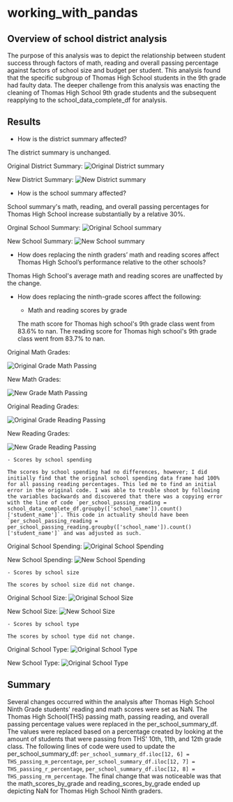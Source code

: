 # working_with_pandas

## Overview of school district analysis

The purpose of this analysis was to depict the relationship between student success through factors of math, reading and overall passing percentage against factors of school size and budget per student. This analysis found that the specific subgroup of Thomas High School students in the 9th grade had faulty data. The deeper challenge from this analysis was enacting the cleaning of Thomas High School 9th grade students and the subsequent reapplying to the school_data_complete_df for analysis.

## Results

- How is the district summary affected?

The district summary is unchanged.

Original District Summary:
![Original District summary](https://github.com/drewabramo12/working_with_pandas/blob/main/Resources/district_summary_original.PNG)

New District Summary:
![New District summary](https://github.com/drewabramo12/working_with_pandas/blob/main/Resources/district_summary_new.PNG)

- How is the school summary affected?

School summary's math, reading, and overall passing percentages for Thomas High School increase substantially by a relative 30%.

Orginal School Summary:
![Original School summary](https://github.com/drewabramo12/working_with_pandas/blob/main/Resources/per_school_sum_original.PNG)

New School Summary:
![New School summary](https://github.com/drewabramo12/working_with_pandas/blob/main/Resources/per_school_sum_new.PNG)


- How does replacing the ninth graders’ math and reading scores affect Thomas High School’s performance relative to the other schools?

Thomas High School's average math and reading scores are unaffected by the change.

- How does replacing the ninth-grade scores affect the following:
    - Math and reading scores by grade

     The math score for Thomas high school's 9th grade class went from 83.6% to nan. The reading score for Thomas high school's 9th grade class went from 83.7% to nan.

Original Math Grades:

![Original Grade Math Passing](https://github.com/drewabramo12/working_with_pandas/blob/main/Resources/grade_math_passing_original.PNG)

New Math Grades:

![New Grade Math Passing](https://github.com/drewabramo12/working_with_pandas/blob/main/Resources/grade_math_passing_new.PNG)

Original Reading Grades:

![Original Grade Reading Passing](https://github.com/drewabramo12/working_with_pandas/blob/main/Resources/grade_reading_passing_original.PNG)

New Reading Grades:

![New Grade Reading Passing](https://github.com/drewabramo12/working_with_pandas/blob/main/Resources/grade_reading_passing_new.PNG)
   
    - Scores by school spending

    The scores by school spending had no differences, however; I did initially find that the original school spending data frame had 100% for all passing reading percentages. This led me to find an initial error in the original code. I was able to trouble shoot by following the variables backwards and discovered that there was a copying error with the line of code `per_school_passing_reading = school_data_complete_df.groupby(['school_name']).count()['student_name']`. This code in actuality should have been `per_school_passing_reading = per_school_passing_reading.groupby(['school_name']).count()['student_name']` and was adjusted as such.

Original School Spending:
![Original School Spending](https://github.com/drewabramo12/working_with_pandas/blob/main/Resources/school_spending_original.PNG)

New School Spending:
![New School Spending](https://github.com/drewabramo12/working_with_pandas/blob/main/Resources/school_spending_new.PNG)

    - Scores by school size

    The scores by school size did not change.

Original School Size:
![Original School Size](https://github.com/drewabramo12/working_with_pandas/blob/main/Resources/school_size_original.PNG)

New School Size:
![New School Size](https://github.com/drewabramo12/working_with_pandas/blob/main/Resources/school_size_new.PNG)

    - Scores by school type

    The scores by school type did not change.

Original School Type:
![Original School Type](https://github.com/drewabramo12/working_with_pandas/blob/main/Resources/CD_original.PNG)

New School Type:
![Original School Type](https://github.com/drewabramo12/working_with_pandas/blob/main/Resources/CD_original.PNG)

## Summary
Several changes occurred within the analysis after Thomas High School Ninth Grade students' reading and math scores were set as NaN. The Thomas High School(THS) passing math, passing reading, and overall passing percentage values were replaced in the per_school_summary_df. The values were replaced based on a percentage created by looking at the amount of students that were passing from THS' 10th, 11th, and 12th grade class. The following lines of code were used to update the per_school_summary_df: `per_school_summary_df.iloc[12, 6] = THS_passing_m_percentage`, `per_school_summary_df.iloc[12, 7] = THS_passing_r_percentage`, `per_school_summary_df.iloc[12, 8] = THS_passing_rm_percentage`. The final change that was noticeable was that the math_scores_by_grade and reading_scores_by_grade ended up depicting NaN for Thomas High School Ninth graders.
